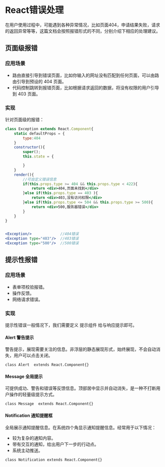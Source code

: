 # React错误处理
在用户使用过程中，可能遇到各种异常情况，比如页面404，申请结果失败，请求的返回异常等等，这篇文档会按照报错形式的不同，分别介绍下相应的处理建议。
## 页面级报错
### 应用场景
- 路由直接引导到错误页面，比如你输入的网址没有匹配到任何页面，可以由路由引导到预设的 404 页面。
- 代码控制跳转到报错页面，比如根据请求返回的数据，将没有权限的用户引导到 403 页面。

### 实现
针对页面级的报错：
```jsx
class Exception extends React.Component{
    static defaultProps = {
        type:404
    }
    constructor(){
        super();
        this.state = {

        }
    }
    render(){
        //可自定义错误信息
        if(this.props.type >= 404 && this.props.type < 422){
            return <div>404,页面未找到</div>
        }else if(this.props.type == 403 ){
            return <div>403,没有访问权限</div>
        }else if(this.props.type <= 504 && this.props.type >= 500){
            return <div>500,服务器错误</div>
        }
    }
}


<Exception/>             //404错误
<Exception type="403"/>  //403错误
<Exception type="500"/>  //500错误
```

## 提示性报错

### 应用场景
- 表单项校验报错。
- 操作反馈。
- 网络请求错误。

### 实现
提示性错误一般情况下，我们需要定义 提示组件 给与响应提示即可。

#### Alert 警告提示
警告提示，展现需要关注的信息。非浮层的静态展现形式，始终展现，不会自动消失，用户可以点击关闭。
```
class Alert  extends React.Component{}
```
#### Message 全局提示
可提供成功、警告和错误等反馈信息。顶部居中显示并自动消失，是一种不打断用户操作的轻量级提示方式。
```
class Message  extends React.Component{}
```
#### Notification 通知提醒框
全局展示通知提醒信息。在系统四个角显示通知提醒信息。经常用于以下情况：
- 较为复杂的通知内容。
- 带有交互的通知，给出用户下一步的行动点。
- 系统主动推送。

```
class Notification extends React.Component{}
```
